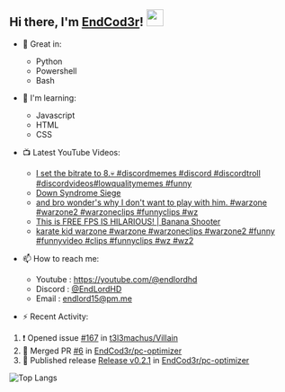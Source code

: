 ## Hi there, I'm [EndCod3r](https://youtube.com/@endlordhd)! <img src='https://github.com/EndCod3r/endlord15/blob/main/wave.gif?raw=true](https://github.com/Endlord15/endlord15/blob/38bca1b569f19b03a6cf246c35db5f7e2f331cc5/wave.gif' width=30>

- 🦾 Great in:
  - Python
  - Powershell
  - Bash

- 🌱 I'm learning:
  - Javascript
  - HTML
  - CSS

- 📺 Latest YouTube Videos:<!-- YOUTUBE:START -->
  - [I set the bitrate to 8.💀 #discordmemes #discord #discordtroll #discordvideos#lowqualitymemes #funny](https://www.youtube.com/watch?v=GjbXMgiYDVI)
  - [Down Syndrome Siege](https://www.youtube.com/watch?v=frtirplP8g0)
  - [and bro wonder&#39;s why I don&#39;t want to play with him. #warzone #warzone2 #warzoneclips #funnyclips #wz](https://www.youtube.com/watch?v=JZsJr_w81CU)
  - [This is FREE FPS IS HILARIOUS! | Banana Shooter](https://www.youtube.com/watch?v=cZxAPPSsuMI)
  - [karate kid warzone #warzone #warzoneclips #warzone2 #funny #funnyvideo #clips #funnyclips #wz #wz2](https://www.youtube.com/watch?v=LJNpCH7_4uk)<!-- YOUTUBE:END -->


- 📫 How to reach me:
  - Youtube : <https://youtube.com/@endlordhd>
  - Discord : [@EndLordHD](https://discord.com/users/725204289022066688)
  - Email : endlord15@pm.me

 - ⚡️ Recent Activity:
<!--START_SECTION:activity-->
1. ❗ Opened issue [#167](https://github.com/t3l3machus/Villain/issues/167) in [t3l3machus/Villain](https://github.com/t3l3machus/Villain)
2. 🎉 Merged PR [#6](https://github.com/EndCod3r/pc-optimizer/pull/6) in [EndCod3r/pc-optimizer](https://github.com/EndCod3r/pc-optimizer)
3. 🚀 Published release [Release v0.2.1](https://github.com/EndCod3r/pc-optimizer/releases/tag/v0.2.1) in [EndCod3r/pc-optimizer](https://github.com/EndCod3r/pc-optimizer)
<!--END_SECTION:activity-->

  ![Top Langs](https://github-readme-stats-endlord15.vercel.app/api/top-langs/?username=endcod3r&layout=compact&theme=transparent)
